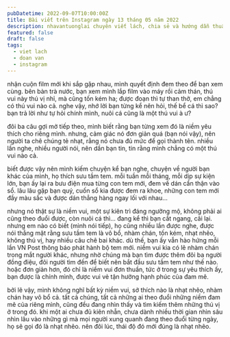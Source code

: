 ```yaml
---
pubDatetime: 2022-09-07T10:00:00Z
title: Bài viết trên Instagram ngày 13 tháng 05 năm 2022
description: nhavantuonglai chuyên viết lách, chia sẻ và hướng dẫn thuần thục khi thực hành viết lách qua những bài chia sẻ trên Instagram chính thức.
featured: false
draft: false
tags:
  - viet lach
  - doan van
  - instagram
---
```



nhận cuộn film mới khi sắp gặp nhau, mình quyết định đem theo để bạn xem cùng. bên bàn trà nước, bạn xem mình lắp film vào máy rồi cảm thán, thú vui này thú vị nhỉ, mà cũng tốn kém ha; được đoạn thì tự than thở, em chẳng có thú vui nào cả. nghe vậy, nhớ lời bạn từng kể nên hỏi, thế bể cá thì sao? bạn trả lời như tự hỏi chính mình, nuôi cá cũng là một thú vui à ư?

đôi ba câu gợi mở tiếp theo, mình biết rằng bạn từng xem đó là niềm yêu thích cho riêng mình. nhưng, cảm giác nó đơn giản quá (bạn nói vậy), nên người ta chê chúng tẻ nhạt, rằng nó chưa đủ mức để gọi thành tên. nhiều lần nghe, nhiều người nói, nên dần bạn tin, tin rằng mình chẳng có một thú vui nào cả.

biết được vậy nên mình kiếm chuyện kể bạn nghe, chuyện về người bạn khác của mình, họ thích sưu tầm tem. mỗi tuần mỗi tháng, mỗi dịp sự kiện lớn, bạn ấy lại ra bưu điện mua từng con tem mới, đem về dán cẩn thận vào sổ. lâu lâu gặp bạn quý, cuốn sổ kia được đem ra khoe, những con tem mới đầy màu sắc và được dán thẳng hàng ngay lối với nhau…

nhưng nó thật sự là niềm vui, một sự kiên trì đáng ngưỡng mộ, không phải ai cũng theo đuổi được, còn nuôi cá thì… đang kể thì bạn cắt ngang, cãi lại. nhưng em nào có biết (mình nói tiếp), họ cũng nhiều lần được nghe, được nói thẳng mặt rằng sưu tầm tem là vô bổ, nhàm chán, tốn kém, nhạt nhẽo, không thú vị, hay nhiều câu chê bai khác. dù thế, bạn ấy vẫn hào hứng mỗi lần VN Post thông báo phát hành bộ tem mới. niềm vui kia có lẽ nhàm chán trong mắt người khác, nhưng nhờ chúng mà bạn tìm được thêm đôi ba người đồng điệu, đôi người tìm đến để biết nên bắt đầu sưu tầm tem như thế nào. hoặc đơn giản hơn, đó chỉ là niềm vui đơn thuần, tức ở trong sự yêu thích ấy, bạn được là chính mình, được vui vẻ tận hưởng hạnh phúc của đam mê.

bởi lẽ vậy, mình không nghĩ bất kỳ niềm vui, sở thích nào là nhạt nhẽo, nhàm chán hay vô bổ cả. tất cả chúng, tất cả những ai theo đuổi những niềm đam mê của riêng mình, cũng đều đang nhìn thấy và tìm kiếm thêm những thú vị ở trong đó. khi một ai chưa đủ kiên nhẫn, chưa dành nhiều thời gian nhìn sâu nhìn lâu vào những gì mà mọi người xung quanh đang theo đuổi từng ngày, họ sẽ gọi đó là nhạt nhẽo. nên đôi lúc, thái độ đó mới đúng là nhạt nhẽo.
